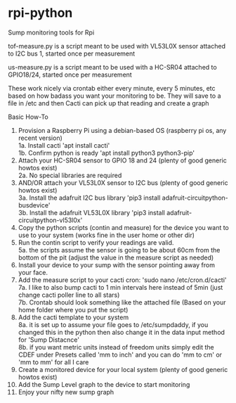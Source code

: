 # rpi-python
Sump monitoring tools for Rpi

tof-measure.py is a script meant to be used with VL53L0X sensor attached to I2C bus 1, started once per measurement

us-measure.py is a script meant to be used with a HC-SR04 attached to GPIO18/24, started once per measurement 

These work nicely via crontab either every minute, every 5 minutes, etc based on how badass you want your monitoring to be.  They will save to a file in /etc and then Cacti can pick up that reading and create a graph

Basic How-To

1.  Provision a Raspberry Pi using a debian-based OS (raspberry pi os, any recent version)  
    1a.  Install cacti 'apt install cacti'  
    1b.  Confirm python is ready 'apt install python3 python3-pip'  
2.  Attach your HC-SR04 sensor to GPIO 18 and 24 (plenty of good generic howtos exist)  
    2a. No special libraries are required  
3.  AND/OR attach your VL53L0X sensor to I2C bus (plenty of good generic howtos exist)   
    3a. Install the adafruit I2C bus library 'pip3 install adafruit-circuitpython-busdevice'  
    3b. Install the adafruit VL53L0X library 'pip3 install adafruit-circuitpython-vl53l0x'  
4.  Copy the python scripts (contin and measure) for the device you want to use to your system (works fine in the user home or other dir)  
5.  Run the contin script to verify your readings are valid.  
    5a. the scripts assume the sensor is going to be about 60cm from the bottom of the pit (adjust the value in the measure script as needed)  
6.  Install your device to your sump with the sensor pointing away from your face.  
7.  Add the measure script to your cacti cron: 'sudo nano /etc/cron.d/cacti'  
    7a. I like to also bump cacti to 1 min intervals here instead of 5min (just change cacti poller line to all stars)  
    7b. Crontab should look something like the attached file (Based on your home folder where you put the script)  
8.  Add the cacti template to your system  
    8a. it is set up to assume your file goes to /etc/sumpdaddy, if you changed this in the python then also change it in the data input method for 'Sump Distacnce'  
    8b. if you want metric units instead of freedom units simply edit the CDEF under Presets called 'mm to inch' and you can do 'mm to cm' or 'mm to mm' for all I care  
9.  Create a monitored device for your local system (plenty of good generic howtos exist)  
10. Add the Sump Level graph to the device to start monitoring  
11. Enjoy your nifty new sump graph  
